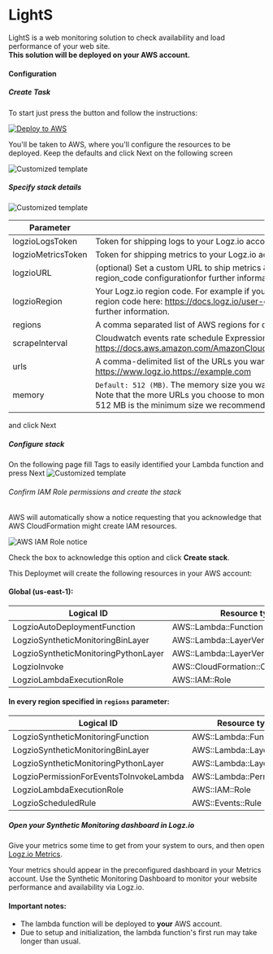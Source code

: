 # LightS

LightS is a web monitoring solution to check availability and load performance of your web site. <br>
**This solution will be deployed on your AWS account.**

#### Configuration

<div class="tasklist">

##### Create Task


To start just press the button and follow the instructions:

[![Deploy to AWS](https://dytvr9ot2sszz.cloudfront.net/logz-docs/lights/LightS-button.png)](https://console.aws.amazon.com/cloudformation/home?region=us-east-1#/stacks/create/template?templateURL=https://sm-template.s3.amazonaws.com/0.0.2/auto-deployment.yaml&stackName=logzio-sm-auto-deployment)

You'll be taken to AWS, where you'll configure the resources to be deployed.
Keep the defaults and click Next on the following screen

![Customized template](https://dytvr9ot2sszz.cloudfront.net/logz-docs/lights/lights-create-stack.png)

##### Specify stack details

![Customized template](https://dytvr9ot2sszz.cloudfront.net/logz-docs/lights/lights-params-12182020.png)

| Parameter | Description |
|---|---|
| logzioLogsToken | Token for shipping logs to your Logz.io account. |
| logzioMetricsToken | Token for shipping metrics to your Logz.io account. |
| logzioURL | (optional) Set a custom URL to ship metrics & logs to (e.g., http://localhost:9200). This overrides the region_code configurationfor further information. |
| logzioRegion | Your Logz.io region code. For example if your region is US, then your region code is `us`. You can find your region code here: https://docs.logz.io/user-guide/accounts/account-region.html#regions-and-urls for further information. |
| regions | A comma separated list of AWS regions for deployment, (example: us-east-1,ap-south-1). |
| scrapeInterval | Cloudwatch events rate schedule Expression (in minutes). See https://docs.aws.amazon.com/AmazonCloudWatch/latest/events/ScheduledEvents.html#RateExpressions. |
| urls | A comma-delimited list of the URLs you want to monitor. For example : https://www.logz.io,https://example.com |
| memory | `Default: 512 (MB)`. The memory size you want to assign to the lambda function that runs LightS. <br> Note that the more URLs you choose to monitor, the more memory you'll need. <br> 512 MB is the minimum size we recommend. |

and click Next

##### Configure stack

On the following page fill Tags to easily identified your Lambda function and press Next
![Customized template](https://dytvr9ot2sszz.cloudfront.net/logz-docs/lights/lights-stack-options.png)


###### Confirm IAM Role permissions and create the stack

AWS will automatically show a notice requesting that you acknowledge that AWS CloudFormation might create IAM resources.

![AWS IAM Role notice](https://dytvr9ot2sszz.cloudfront.net/logz-docs/lights/LightS-IAM-role-notice.png)

Check the box to acknowledge this option and click **Create stack**.

This Deploymet will create the following resources in your AWS account:
#### Global (us-east-1):
| Logical ID | Resource type |
|---|---|
| LogzioAutoDeploymentFunction | AWS::Lambda::Function |
| LogzioSyntheticMonitoringBinLayer | AWS::Lambda::LayerVersion |
| LogzioSyntheticMonitoringPythonLayer | AWS::Lambda::LayerVersion |
| LogzioInvoke | AWS::CloudFormation::CustomResource |
| LogzioLambdaExecutionRole | AWS::IAM::Role |
#### In every region specified in `regions` parameter:
| Logical ID | Resource type |
|---|---|
| LogzioSyntheticMonitoringFunction | AWS::Lambda::Function |
| LogzioSyntheticMonitoringBinLayer | AWS::Lambda::LayerVersion |
| LogzioSyntheticMonitoringPythonLayer | AWS::Lambda::LayerVersion |
| LogzioPermissionForEventsToInvokeLambda | AWS::Lambda::Permission |
| LogzioLambdaExecutionRole | AWS::IAM::Role |
| LogzioScheduledRule | AWS::Events::Rule |

##### Open your Synthetic Monitoring dashboard in Logz.io

Give your metrics some time to get from your system to ours, and then open [Logz.io Metrics](https://app.logz.io/#/dashboard/grafana/).

Your metrics should appear in the preconfigured dashboard in your Metrics account. Use the Synthetic Monitoring Dashboard to monitor your website performance and availability via Logz.io.

</div>

#### Important notes:
* The lambda function will be deployed to **your** AWS account.
* Due to setup and initialization, the lambda function's first run may take longer than usual.



